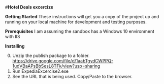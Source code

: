 ﻿#**Hotel Deals excercize**

**Getting Started**
These instructions will get you a copy of the project up and running on your local machine for development and testing purposes.

**Prerequisites**
I am assuming the sandbox has a Windows 10 environment with IIS


**Installing**

0. Unzip the publish package to a folder. https://drive.google.com/file/d/1aabTgydCWPPQ-1udVBaAPsBbSesL8TFk/view?usp=sharing
0. Run ExpediaExcercise2.exe
0. See the URL that is being used. Copy/Paste to the browser.

